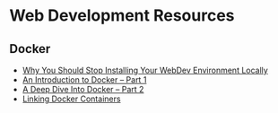 # Web Development Resources

## Docker

  * [Why You Should Stop Installing Your WebDev Environment Locally](https://www.smashingmagazine.com/2016/04/stop-installing-your-webdev-environment-locally-with-docker/)
  * [An Introduction to Docker – Part 1](https://blog.appdynamics.com/apm/an-introduction-to-docker-part-1/)
  * [A Deep Dive Into Docker – Part 2](https://blog.appdynamics.com/apm/a-deep-dive-into-docker-part-2/)
  * [Linking Docker Containers](https://www.codementor.io/docker/tutorial/creating-and-linking-docker-containers)

